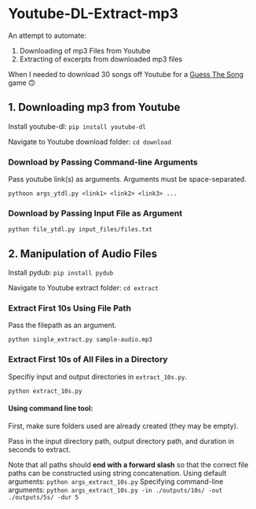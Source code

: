 # Youtube-DL-Extract-mp3

An attempt to automate:

1. Downloading of mp3 Files from Youtube
2. Extracting of excerpts from downloaded mp3 files

When I needed to download 30 songs off Youtube for a [Guess The Song](https://songtrivia2.io/) game 🙃


## 1. Downloading mp3 from Youtube
Install youtube-dl: `pip install youtube-dl`

Navigate to Youtube download folder:
`cd download`

### Download by Passing Command-line Arguments
Pass youtube link(s) as arguments. Arguments must be space-separated.

`pythoon args_ytdl.py <link1> <link2> <link3> ...` 

### Download by Passing Input File as Argument
`python file_ytdl.py input_files/files.txt`


## 2. Manipulation of Audio Files
Install pydub: `pip install pydub`

Navigate to Youtube extract folder: `cd extract`

### Extract First 10s Using File Path
Pass the filepath as an argument.

`python single_extract.py sample-audio.mp3`

### Extract First 10s of All Files in a Directory
Specifiy input and output directories in `extract_10s.py`.

`python extract_10s.py`

#### Using command line tool:
First, make sure folders used are already created (they may be empty).

Pass in the input directory path, output directory path, and duration in seconds to extract.

Note that all paths should **end with a forward slash** so that the correct file paths can be constructed using string concatenation.
Using default arguments: `python args_extract_10s.py`
Specifying command-line arguments: `python args_extract_10s.py -in ./outputs/10s/ -out ./outputs/5s/ -dur 5`
